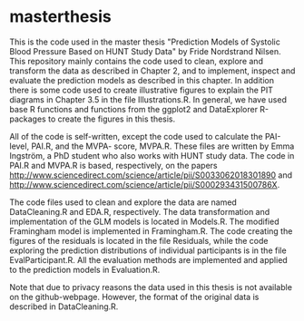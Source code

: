 # masterthesis
This is the code used in the master thesis "Prediction Models of Systolic Blood Pressure Based on HUNT Study Data" by Fride Nordstrand Nilsen.
This repository mainly contains the code used to clean, explore and transform the data as described in Chapter 2, and to implement, inspect and evaluate the prediction models as described in this chapter. In addition there is some code used to create illustrative figures to explain the PIT diagrams in Chapter 3.5 in the file Illustrations.R. In general, we have used base R functions and functions from the ggplot2 and DataExplorer R-packages to create the figures in this thesis.

All of the code is self-written, except the code used to calculate the PAI-level, PAI.R, and the MVPA- score, MVPA.R. These files are written by Emma Ingström, a PhD student who also works with HUNT study data. The code in PAI.R and MVPA.R is based, respectively, on the papers http://www.sciencedirect.com/science/article/pii/S0033062018301890 and http://www.sciencedirect.com/science/article/pii/S000293431500786X. 

The code files used to clean and explore the data are named DataCleaning.R and EDA.R, respectively. The data transformation and implementation of the GLM models is located in Models.R. The modified Framingham model is implemented in Framingham.R. The code creating the figures of the residuals is located in the file Residuals, while the code exploring the prediction distributions of individual participants is in the file EvalParticipant.R. All the evaluation methods are implemented and applied to the prediction models in Evaluation.R.

Note that due to privacy reasons the data used in this thesis is not available on the github-webpage. However, the format of the original data is described in DataCleaning.R. 
